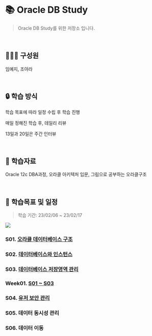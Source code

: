 # 📚 Oracle DB Study

> Oracle DB Study를 위한 저장소 입니다.

<br>

## 👨‍👧‍👧 구성원

임예지, 조아라

<br>

## 🔒 학습 방식

학습 목표에 따라 일정 수립 후 학습 진행

매일 정해진 학습 후, 데일리 리뷰

13일과 20일은 주간 인터뷰

<br>

## 🔗 학습자료

Oracle 12c DBA과정, 오라클 아키텍처 입문, 그림으로 공부하는 오라클구조

<br>

## 📅 학습목표 및 일정

> 학습 기간: 23/02/06 ~ 23/02/17

<img src="https://user-images.githubusercontent.com/103404127/218083931-0dda7ead-ea31-45c9-a30b-955c507bb62b.png">

### S01. [오라클 데이터베이스 구조](https://github.com/ara0114/Oracle-DB-Study/blob/0b20b25b3036c82ca699963241bdd2ce7aca2c39/01-%EC%98%A4%EB%9D%BC%ED%81%B4%20%EB%8D%B0%EC%9D%B4%ED%84%B0%EB%B2%A0%EC%9D%B4%EC%8A%A4%20%EA%B5%AC%EC%A1%B0.md)

### S02. [데이터베이스와 인스턴스](https://github.com/ara0114/Oracle-DB-Study/blob/0b20b25b3036c82ca699963241bdd2ce7aca2c39/02-%EB%8D%B0%EC%9D%B4%ED%84%B0%EB%B2%A0%EC%9D%B4%EC%8A%A4%EC%99%80%20%EC%9D%B8%EC%8A%A4%ED%84%B4%EC%8A%A4.md)

### S03. [데이터베이스 저장영역 관리](https://github.com/ara0114/Oracle-DB-Study/blob/0b20b25b3036c82ca699963241bdd2ce7aca2c39/03-%EB%8D%B0%EC%9D%B4%ED%84%B0%EB%B2%A0%EC%9D%B4%EC%8A%A4%20%EC%A0%80%EC%9E%A5%EC%98%81%EC%97%AD%20%EA%B4%80%EB%A6%AC.md)

### Week01. [S01 ~ S03](https://github.com/ara0114/Oracle-DB-Study/blob/ce9a3dfd4e7086b7fd863dad9ac604287930ce43/week01.md)

### S04. [유저 보안 관리](https://github.com/ara0114/Oracle-DB-Study/blob/b84a6186760c0df6d6793c0c3bf3237bacef8b9a/04-%EC%9C%A0%EC%A0%80%20%EB%B3%B4%EC%95%88%20%EA%B4%80%EB%A6%AC.md)

### S05. 데이터 동시성 관리

### S06. 데이터 이동
